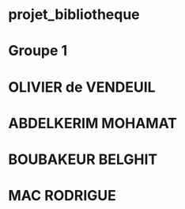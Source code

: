 # projet_bibliotheque
# Groupe 1 
# OLIVIER de VENDEUIL
# ABDELKERIM MOHAMAT
# BOUBAKEUR BELGHIT
# MAC RODRIGUE
 
